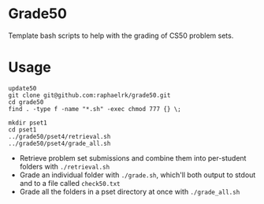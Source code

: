# Grade50
Template bash scripts to help with the grading of CS50 problem sets.

# Usage
```
update50
git clone git@github.com:raphaelrk/grade50.git
cd grade50
find . -type f -name "*.sh" -exec chmod 777 {} \;

mkdir pset1
cd pset1
../grade50/pset4/retrieval.sh
../grade50/pset4/grade_all.sh
```

- Retrieve problem set submissions and combine them into per-student folders with `./retrieval.sh`
- Grade an individual folder with `./grade.sh`, which'll both output to stdout and to a file called `check50.txt`
- Grade all the folders in a pset directory at once with `./grade_all.sh`


